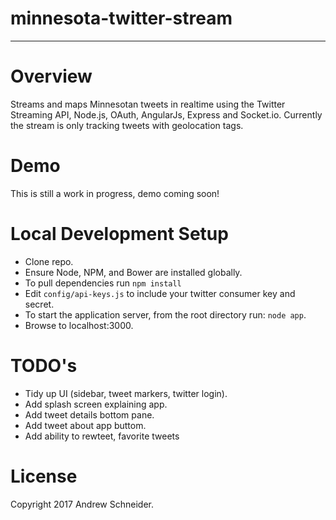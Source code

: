 # minnesota-twitter-stream
***

Overview
========
Streams and maps Minnesotan tweets in realtime using the Twitter Streaming API, Node.js, OAuth, AngularJs, Express and Socket.io.
Currently the stream is only tracking tweets with geolocation tags.

Demo
=======
This is still a work in progress, demo coming soon!

Local Development Setup
========
* Clone repo.
* Ensure Node, NPM, and Bower are installed globally.
* To pull dependencies run `npm install`
* Edit `config/api-keys.js` to include your twitter consumer key and secret.
* To start the application server, from the root directory run: `node app`.
* Browse to localhost:3000.

TODO's
========
* Tidy up UI (sidebar, tweet markers, twitter login).
* Add splash screen explaining app.
* Add tweet details bottom pane.
* Add tweet about app buttom.
* Add ability to rewteet, favorite tweets

License
========
Copyright 2017 Andrew Schneider.
 

